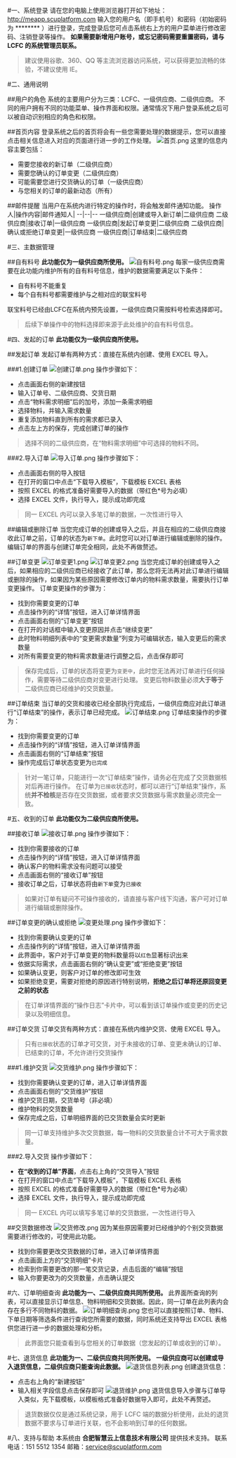 #一、系统登录
请在您的电脑上使用浏览器打开如下地址：
http://meapp.scuplatform.com
输入您的用户名（即手机号）和密码（初始密码为 ******** ）进行登录，完成登录后您可点击系统右上方的用户菜单进行修改密码、注销登录等操作。
**如果需要新增用户账号，或忘记密码需要重置密码，请与 LCFC 的系统管理员联系。**
>建议使用谷歌、360、QQ 等主流浏览器访问系统，可以获得更加流畅的体验，不建议使用 IE。

#二、通用说明

##用户的角色
系统的主要用户分为三类：LCFC、一级供应商、二级供应商。
不同的用户拥有不同的功能菜单、操作界面和权限。通常情况下用户登录系统之后可以被自动识别相应的角色和权限。

##首页内容
登录系统之后的首页将会有一些您需要处理的数据提示，您可以直接点击相关信息进入对应的页面进行进一步的工作处理。
![首页.png](https://upload-images.jianshu.io/upload_images/14524235-ea73dc8006e75415.png?imageMogr2/auto-orient/strip%7CimageView2/2/w/1240)
这里的信息内容主要包括：
- 需要您接收的新订单（二级供应商）
- 需要您确认的订单变更（二级供应商）
- 可能需要您进行交货确认的订单（一级供应商）
- 与您相关的订单的最新动态（所有）

##邮件提醒
当用户在系统内进行特定的操作时，将会触发邮件通知功能。
操作人|操作内容|邮件通知人|
--|--|--
一级供应商|创建或导入新订单|二级供应商
二级供应商|接收订单|一级供应商
一级供应商|发起订单变更|二级供应商
二级供应商|确认或拒绝订单变更|一级供应商
一级供应商|订单结束|二级供应商

#三、主数据管理

##自有料号
**此功能仅为一级供应商所使用。**
![自有料号.png](https://upload-images.jianshu.io/upload_images/14524235-3a39f9c1573a7a0a.png?imageMogr2/auto-orient/strip%7CimageView2/2/w/1240)
每家一级供应商需要在此功能内维护所有的自有料号信息，维护的数据需要满足以下条件：
- 自有料号不能重复
- 每个自有料号都需要维护与之相对应的联宝料号

联宝料号已经由LCFC在系统内预先设置，一级供应商只需按料号检索选择即可。
>后续下单操作中的物料选择即来源于此处维护的自有料号信息。

#四、发起的订单
**此功能仅为一级供应商所使用。**

##发起订单
发起订单有两种方式：直接在系统内创建、使用 EXCEL 导入。

###1.创建订单
![创建订单.png](https://upload-images.jianshu.io/upload_images/14524235-84e955833da1d424.png?imageMogr2/auto-orient/strip%7CimageView2/2/w/1240)
操作步骤如下：
- 点击画面右侧的新建按钮
- 输入订单号、二级供应商、交货日期
- 点击“物料需求明细”后的加号，添加一条需求明细
- 选择物料，并输入需求数量
- 重复添加物料直到所有的需求都已录入
- 点击左上方的保存，完成创建订单的操作
>选择不同的二级供应商，在“物料需求明细”中可选择的物料不同。

###2.导入订单
![导入订单.png](https://upload-images.jianshu.io/upload_images/14524235-93d150baf955c7b2.png?imageMogr2/auto-orient/strip%7CimageView2/2/w/1240)
操作步骤如下：
- 点击画面右侧的导入按钮
- 在打开的窗口中点击“下载导入模板”，下载模板 EXCEL 表格
- 按照 EXCEL 的格式准备好需要导入的数据（带红色*号为必填）
- 选择 EXCEL 文件，执行导入，提示成功即完成
>同一 EXCEL 内可以录入多笔订单的数据，一次性进行导入

##编辑或删除订单
当您完成订单的创建或导入之后，并且在相应的二级供应商接收此订单之前，订单的状态为`新下单`。此时您可以对订单进行编辑或删除的操作。
编辑订单的界面与创建订单完全相同，此处不再做赘述。

##订单变更
![订单变更1.png](https://upload-images.jianshu.io/upload_images/14524235-9e62700b00980bc2.png?imageMogr2/auto-orient/strip%7CimageView2/2/w/1240)
![订单变更2.png](https://upload-images.jianshu.io/upload_images/14524235-dad0c8f329ea3705.png?imageMogr2/auto-orient/strip%7CimageView2/2/w/1240)
当您完成订单的创建或导入之后，如果相应的二级供应商已经接收了此订单，那么您将无法再对此订单进行编辑或删除的操作，如果因为某些原因需要修改订单内的物料需求数量，需要执行订单变更操作。
订单变更操作的步骤为：
- 找到你需要变更的订单
- 点击操作列的“详情”按钮，进入订单详情界面
- 点击画面右侧的“订单变更”按钮
- 在打开的对话框中输入变更原因并点击“继续变更”
- 此时物料明细列表中的“变更需求数量”列变为可编辑状态，输入变更后的需求数量
- 对所有需要变更的物料需求数量进行调整之后，点击保存即可
>保存完成后，订单的状态将变更为`变更中`，此时您无法再对订单进行任何操作，需要等待二级供应商对变更进行处理。
>变更后物料数量必须**大于等于**二级供应商已经维护的交货数量。

##订单结束
当订单的交货和接收已经全部执行完成后，一级供应商应对此订单进行“订单结束”的操作，表示订单已经完成。
![订单结束.png](https://upload-images.jianshu.io/upload_images/14524235-58c7693632f72c8b.png?imageMogr2/auto-orient/strip%7CimageView2/2/w/1240)
订单结束操作的步骤为：
- 找到你需要变更的订单
- 点击操作列的“详情”按钮，进入订单详情界面
- 点击画面右侧的“订单结束”按钮
- 操作完成后订单状态变更为`已完成`
>针对一笔订单，只能进行一次“订单结束”操作，请务必在完成了交货数据核对后再进行操作。
>在订单为`已接收`状态时，都可以进行“订单结束”操作，系统**并不检核**是否存在交货数据，或者要求交货数据与需求数量必须完全一致。

#五、收到的订单
**此功能仅为二级供应商所使用。**

##接收订单
![接收订单.png](https://upload-images.jianshu.io/upload_images/14524235-8289e46b3237b653.png?imageMogr2/auto-orient/strip%7CimageView2/2/w/1240)
操作步骤如下：
- 找到你需要接收的订单
- 点击操作列的“详情”按钮，进入订单详情界面
- 确认客户的物料需求没有问题可以接受
- 点击画面右侧的“接收订单”按钮
- 接收订单之后，订单状态将由`新下单`变为`已接收`
>如果对订单有疑问不可操作接收的，请直接与客户线下沟通，客户可对订单进行编辑或删除操作。

##订单变更的确认或拒绝
![变更处理.png](https://upload-images.jianshu.io/upload_images/14524235-0e98a0363109fbb0.png?imageMogr2/auto-orient/strip%7CimageView2/2/w/1240)
操作步骤如下：
- 找到你需要确认变更的订单
- 点击操作列的“详情”按钮，进入订单详情界面
- 此界面中，客户对于订单变更的物料数量将以`红色`显著标识出来
- 依据实际需求，点击画面右侧的“确认变更”或“拒绝变更”按钮
- 如果确认变更，则客户对订单的修改即可生效
- 如果拒绝变更，需要对拒绝的原因进行特别说明，**拒绝之后订单将还原回变更之前的状态**
>在订单详情界面的“操作日志”卡片中，可以看到该订单操作或变更的历史记录以及明细信息。

##订单交货
订单交货有两种方式：直接在系统内维护交货、使用 EXCEL 导入。
>只有`已接收`状态的订单才可交货，对于未接收的订单、变更未确认的订单、已结束的订单，不允许进行交货操作

###1.维护交货
![交货维护.png](https://upload-images.jianshu.io/upload_images/14524235-4f06d4efd7cfb9e7.png?imageMogr2/auto-orient/strip%7CimageView2/2/w/1240)
操作步骤如下：
- 找到你需要确认变更的订单，进入订单详情界面
- 点击画面右侧的“交货维护”按钮
- 维护交货日期，交货单号（非必填）
- 维护物料的交货数量
- 保存完成之后，订单明细界面的已交货数量会实时更新
>同一订单支持维护多次交货数据，每一物料的交货数量合计不可大于需求数量。

###2.导入交货
操作步骤如下：
- **在“收到的订单”界面**，点击右上角的“交货导入”按钮
- 在打开的窗口中点击“下载导入模板”，下载模板 EXCEL 表格
- 按照 EXCEL 的格式准备好需要导入的数据（带红色*号为必填）
- 选择 EXCEL 文件，执行导入，提示成功即完成
>同一 EXCEL 内可以填写多笔订单的交货数据，一次性进行导入

##交货数据修改
![交货修改.png](https://upload-images.jianshu.io/upload_images/14524235-cbfa7ea5c67dbf5b.png?imageMogr2/auto-orient/strip%7CimageView2/2/w/1240)
因为某些原因需要对已经维护的个别交货数据需要进行修改的，可使用此功能。
- 找到你需要更改交货数据的订单，进入订单详情界面
- 点击画面上方的“交货明细”卡片
- 检索到你需要更改的那一笔交货记录，点击后面的“编辑”按钮
- 输入你要更改为的交货数量，点击确认提交

#六、订单明细查询
**此功能为一、二级供应商共同所使用。**
此界面所查询的列表，可以直接显示订单信息、物料明细和交货数据。因此，同一订单在此列表内会存在多行不同物料的数据。
![订单明细查询.png](https://upload-images.jianshu.io/upload_images/14524235-fb85fa2354669525.png?imageMogr2/auto-orient/strip%7CimageView2/2/w/1240)
您也可以直接按照订单、物料、下单日期等筛选条件进行查询您所需要的数据，同时系统还支持导出 EXCEL 表格供您进行进一步的数据处理和分析。
>此界面您只能查看到与您相关的订单数据（您发起的订单或收到的订单）。

#七、退货信息
**此功能为一、二级供应商共同所使用。**
**一级供应商可以创建或导入退货信息，二级供应商只能查询此数据。**
![退货信息列表.png](https://upload-images.jianshu.io/upload_images/14524235-37db265fbd7b8df9.png?imageMogr2/auto-orient/strip%7CimageView2/2/w/1240)
创建退货信息：
- 点击右上角的“新建按钮”
- 输入相关字段信息点击保存即可
![退货维护.png](https://upload-images.jianshu.io/upload_images/14524235-e425394bd4ab6a82.png?imageMogr2/auto-orient/strip%7CimageView2/2/w/1240)
退货信息导入步骤与订单导入类似，先下载模板，以模板格式准备好数据导入即可，此处不再赘述。
>退货数据仅仅是通过系统记录，用于 LCFC 端的数据分析使用，此处的退货数据不要求与订单进行关联，也不会影响到订单的任何数据。

#八、支持与帮助
本系统由 **合肥智慧云上信息技术有限公司** 提供技术支持。
联系电话：151 5512 1354
邮箱：service@scuplatform.com
